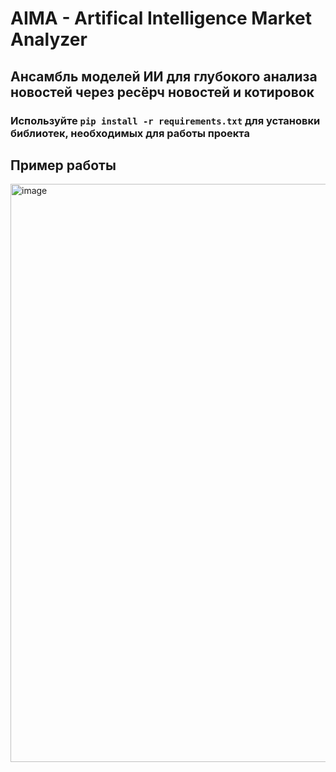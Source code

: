 # AIMA - Artifical Intelligence Market Analyzer 
## Ансамбль моделей ИИ для глубокого анализа новостей через ресёрч новостей и котировок

### Используйте `pip install -r requirements.txt` для установки библиотек, необходимых для работы проекта

## Пример работы
<img width="925" alt="image" src="https://github.com/user-attachments/assets/d1f6fbc6-f33b-4126-8e08-2377dd152441">

